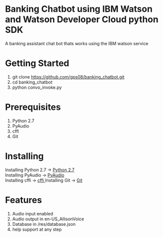 # Banking Chatbot using IBM Watson and Watson Developer Cloud python SDK

A banking assistant chat bot thats works using the IBM watson service

# Getting Started
  1. git clone https://github.com/gps08/banking_chatbot.git
  2. cd banking_chatbot
  3. python convo_invoke.py
  
# Prerequisites
  1. Python 2.7
  2. PyAudio
  3. cffi
  4. Git

# Installing 
 Installing Python 2.7 -> <a href="https://www.python.org/downloads/"> Python 2.7 </a><br>
 Installing PyAudio -> <a href="https://people.csail.mit.edu/hubert/pyaudio/">PyAudio</a> <br>
 Installing cffi -> <a href="https://cffi.readthedocs.io/en/latest/installation.html/"> cffi </a>
 Installing Git -> <a href="https://git-scm.com/book/en/v2/Getting-Started-Installing-Git"> Git </a>

# Features
  1. Audio input enabled
  2. Audio output in en-US_AllisonVoice 
  3. Database in /res/database.json
  4. help support at any step

